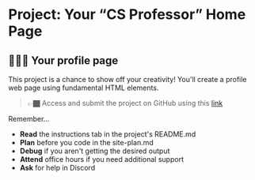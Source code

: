 # Project: Your “CS Professor” Home Page


## 👩🏾‍🏫 **Your profile page**

This project is a chance to show off your creativity! You'll create a profile web page using fundamental HTML elements.

> 👉🏿 Access and submit the project on GitHub using this [link](https://github.com/kiboschool/cs-professor-page)

Remember...

- **Read** the instructions tab in the project's README.md
- **Plan** before you code in the site-plan.md
- **Debug** if you aren't getting the desired output
- **Attend** office hours if you need additional support
- **Ask** for help in Discord
